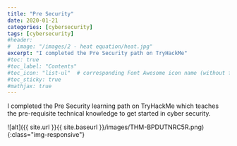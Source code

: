 ```yaml
---
title: "Pre Security"
date: 2020-01-21
categories: [cybersecurity]
tags: [cybersecurity]
#header:
#  image: "/images/2 - heat equation/heat.jpg"
excerpt: "I completed the Pre Security path on TryHackMe"
#toc: true
#toc_label: "Contents"
#toc_icon: "list-ul"  # corresponding Font Awesome icon name (without fa prefix
#toc_sticky: true
#mathjax: true
---
```


I completed the Pre Security learning path on TryHackMe which teaches the pre-requisite technical knowledge to get started in cyber security.

![alt]({{ site.url }}{{ site.baseurl }}/images/THM-BPDUTNRC5R.png)
{:class="img-responsive"}